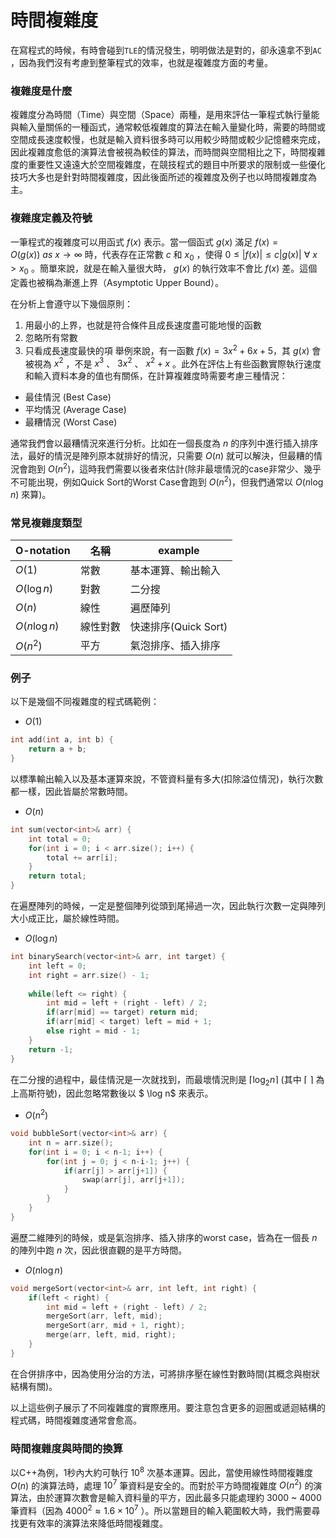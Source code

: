 # 時間複雜度

在寫程式的時候，有時會碰到`TLE`的情況發生，明明做法是對的，卻永遠拿不到`AC` ，因為我們沒有考慮到整筆程式的效率，也就是複雜度方面的考量。

### 複雜度是什麼

複雜度分為時間（Time）與空間（Space）兩種，是用來評估一筆程式執行量能與輸入量關係的一種函式，通常較低複雜度的算法在輸入量變化時，需要的時間或空間成長速度較慢，也就是輸入資料很多時可以用較少時間或較少記憶體來完成，因此複雜度愈低的演算法會被視為較佳的算法，而時間與空間相比之下，時間複雜度的重要性又遠遠大於空間複雜度，在競技程式的題目中所要求的限制或一些優化技巧大多也是針對時間複雜度，因此後面所述的複雜度及例子也以時間複雜度為主。

### 複雜度定義及符號

一筆程式的複雜度可以用函式 $f(x)$ 表示。當一個函式 $g(x)$ 滿足 $f(x)=O(g(x))\ as \ x\to \infty$ 時，代表存在正常數 $c$ 和 $x_0$ ，使得 $0\le |f(x)|\le c|g(x)|\ \forall\ x>x_0$ 。簡單來說，就是在輸入量很大時， $g(x)$ 的執行效率不會比 $f(x)$ 差。這個定義也被稱為漸進上界（Asymptotic Upper Bound）。

在分析上會遵守以下幾個原則：
1. 用最小的上界，也就是符合條件且成長速度盡可能地慢的函數
2. 忽略所有常數
3. 只看成長速度最快的項
舉例來說，有一函數 $f(x)=3x^2+6x+5$，其 $g(x)$ 會被視為 $x^2$ ，不是 $x^3$ 、 $3x^2$ 、 $x^2+x$ 。此外在評估上有些函數實際執行速度和輸入資料本身的值也有關係，在計算複雜度時需要考慮三種情況：

- 最佳情況 (Best Case)
- 平均情況 (Average Case)
- 最糟情況 (Worst Case)

通常我們會以最糟情況來進行分析。比如在一個長度為 $n$ 的序列中進行插入排序法，最好的情況是陣列原本就排好的情況，只需要 $O(n)$ 就可以解決，但最糟的情況會跑到 $O(n^2)$，這時我們需要以後者來估計(除非最壞情況的case非常少、幾乎不可能出現，例如Quick Sort的Worst Case會跑到 $O(n^2)$，但我們通常以 $O(n\log n)$ 來算)。

### 常見複雜度類型

| O-notation | 名稱 | example |
| ---------- | ---- | ------- |
| $O(1)$ | 常數 | 基本運算、輸出輸入 |
| $O(\log n)$ | 對數 | 二分搜 |
| $O(n)$ | 線性 | 遍歷陣列 |
| $O(n\log n)$ | 線性對數 | 快速排序(Quick Sort) |
| $O(n^2)$ | 平方 | 氣泡排序、插入排序 |

### 例子

以下是幾個不同複雜度的程式碼範例：

- $O(1)$

```cpp
int add(int a, int b) {
    return a + b;
}
```

以標準輸出輸入以及基本運算來說，不管資料量有多大(扣除溢位情況)，執行次數都一樣，因此皆屬於常數時間。

- $O(n)$

```cpp
int sum(vector<int>& arr) {
    int total = 0;
    for(int i = 0; i < arr.size(); i++) {
        total += arr[i];
    }
    return total;
}
```

在遍歷陣列的時候，一定是整個陣列從頭到尾掃過一次，因此執行次數一定與陣列大小成正比，屬於線性時間。

- $O(\log n)$

```cpp
int binarySearch(vector<int>& arr, int target) {
    int left = 0;
    int right = arr.size() - 1;
    
    while(left <= right) {
        int mid = left + (right - left) / 2;
        if(arr[mid] == target) return mid;
        if(arr[mid] < target) left = mid + 1;
        else right = mid - 1;
    }
    return -1;
}
```

在二分搜的過程中，最佳情況是一次就找到，而最壞情況則是 $\lceil \log_2 n\rceil$ (其中 $\lceil\ \rceil$ 為上高斯符號)，因此忽略常數後以 $ \log n$ 來表示。

- $O(n^2)$

```cpp
void bubbleSort(vector<int>& arr) {
    int n = arr.size();
    for(int i = 0; i < n-1; i++) {
        for(int j = 0; j < n-i-1; j++) {
            if(arr[j] > arr[j+1]) {
                swap(arr[j], arr[j+1]);
            }
        }
    }
}
```

遍歷二維陣列的時候，或是氣泡排序、插入排序的worst case，皆為在一個長 $n$ 的陣列中跑 $n$ 次，因此很直觀的是平方時間。

- $O(n \log n)$

```cpp
void mergeSort(vector<int>& arr, int left, int right) {
    if(left < right) {
        int mid = left + (right - left) / 2;
        mergeSort(arr, left, mid);
        mergeSort(arr, mid + 1, right);
        merge(arr, left, mid, right);
    }
}
```

在合併排序中，因為使用分治的方法，可將排序壓在線性對數時間(其概念與樹狀結構有關)。

以上這些例子展示了不同複雜度的實際應用。要注意包含更多的迴圈或遞迴結構的程式碼，時間複雜度通常會愈高。

### 時間複雜度與時間的換算

以C++為例，1秒內大約可執行 $10^8$ 次基本運算。因此，當使用線性時間複雜度 $O(n)$ 的演算法時，處理 $10^7$ 筆資料是安全的。而對於平方時間複雜度 $O(n^2)$ 的演算法，由於運算次數會是輸入資料量的平方，因此最多只能處理約 $3000$ ~ $4000$ 筆資料（因為 $4000^2 ≈ 1.6×10^7$ ）。所以當題目的輸入範圍較大時，我們需要尋找更有效率的演算法來降低時間複雜度。
